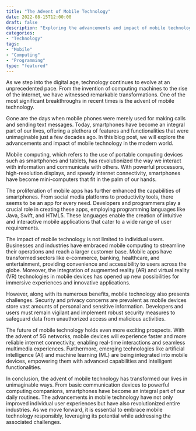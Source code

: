 ```yaml
---
title: "The Advent of Mobile Technology"
date: 2022-08-15T12:00:00
draft: false
description: "Exploring the advancements and impact of mobile technology in the modern world."
categories:
- "Technology"
tags:
- "Mobile"
- "Computing"
- "Programming"
type: "featured"
---
```


As we step into the digital age, technology continues to evolve at an unprecedented pace. From the invention of computing machines to the rise of the internet, we have witnessed remarkable transformations. One of the most significant breakthroughs in recent times is the advent of mobile technology.

Gone are the days when mobile phones were merely used for making calls and sending text messages. Today, smartphones have become an integral part of our lives, offering a plethora of features and functionalities that were unimaginable just a few decades ago. In this blog post, we will explore the advancements and impact of mobile technology in the modern world.

Mobile computing, which refers to the use of portable computing devices such as smartphones and tablets, has revolutionized the way we interact with information and communicate with others. With powerful processors, high-resolution displays, and speedy internet connectivity, smartphones have become mini-computers that fit in the palm of our hands.

The proliferation of mobile apps has further enhanced the capabilities of smartphones. From social media platforms to productivity tools, there seems to be an app for every need. Developers and programmers play a crucial role in creating these apps, employing programming languages like Java, Swift, and HTML5. These languages enable the creation of intuitive and interactive mobile applications that cater to a wide range of user requirements.

The impact of mobile technology is not limited to individual users. Businesses and industries have embraced mobile computing to streamline their operations and reach a larger customer base. Mobile apps have transformed sectors like e-commerce, banking, healthcare, and entertainment, providing convenience and accessibility to users across the globe. Moreover, the integration of augmented reality (AR) and virtual reality (VR) technologies in mobile devices has opened up new possibilities for immersive experiences and innovative applications.

However, along with its numerous benefits, mobile technology also presents challenges. Security and privacy concerns are prevalent as mobile devices store vast amounts of personal and sensitive information. Developers and users must remain vigilant and implement robust security measures to safeguard data from unauthorized access and malicious activities.

The future of mobile technology holds even more exciting prospects. With the advent of 5G networks, mobile devices will experience faster and more reliable internet connectivity, enabling real-time interactions and seamless multimedia experiences. Furthermore, emerging technologies like artificial intelligence (AI) and machine learning (ML) are being integrated into mobile devices, empowering them with advanced capabilities and intelligent functionalities.

In conclusion, the advent of mobile technology has transformed our lives in unimaginable ways. From basic communication devices to powerful computing companions, smartphones have become an integral part of our daily routines. The advancements in mobile technology have not only improved individual user experiences but have also revolutionized entire industries. As we move forward, it is essential to embrace mobile technology responsibly, leveraging its potential while addressing the associated challenges.
